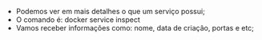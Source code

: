 * Podemos ver em mais detalhes o que um serviço possui;
* O comando é: docker service inspect
* Vamos receber informações como: nome, data de criação, portas e etc;